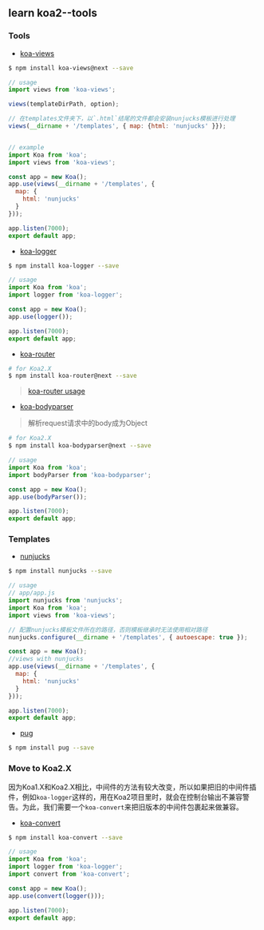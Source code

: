 ## learn koa2--tools

### Tools

- [koa-views](https://github.com/queckezz/koa-views/)

```bash
$ npm install koa-views@next --save
```

```javascript
// usage
import views from 'koa-views';

views(templateDirPath, option);

// 在templates文件夹下，以`.html`结尾的文件都会安装nunjucks模板进行处理
views(__dirname + '/templates', { map: {html: 'nunjucks' }});


// example
import Koa from 'koa';
import views from 'koa-views';

const app = new Koa();
app.use(views(__dirname + '/templates', {
  map: {
    html: 'nunjucks'
  }
}));

app.listen(7000);
export default app;
```

- [koa-logger](https://github.com/koajs/logger)

```bash
$ npm install koa-logger --save
```

```javascript
// usage
import Koa from 'koa';
import logger from 'koa-logger';

const app = new Koa();
app.use(logger());

app.listen(7000);
export default app;
```

- [koa-router](https://github.com/alexmingoia/koa-router/tree/master)

```bash
# for Koa2.X
$ npm install koa-router@next --save
```

> [koa-router usage](https://github.com/ecmadao/Coding-Guide/blob/master/Notes/NodeJS/KOA/learn%20koa2--router.md)

- [koa-bodyparser](https://github.com/koajs/bodyparser)

> 解析request请求中的body成为Object

```bash
# for Koa2.X
$ npm install koa-bodyparser@next --save
```

```javascript
// usage
import Koa from 'koa';
import bodyParser from 'koa-bodyparser';

const app = new Koa();
app.use(bodyParser());

app.listen(7000);
export default app;
```

### Templates

- [nunjucks](https://github.com/mozilla/nunjucks)

```bash
$ npm install nunjucks --save
```

```javascript
// usage
// app/app.js
import nunjucks from 'nunjucks';
import Koa from 'koa';
import views from 'koa-views';

// 配置nunjucks模板文件所在的路径，否则模板继承时无法使用相对路径
nunjucks.configure(__dirname + '/templates', { autoescape: true });

const app = new Koa();
//views with nunjucks
app.use(views(__dirname + '/templates', {
  map: {
    html: 'nunjucks'
  }
}));

app.listen(7000);
export default app;
```

- [pug](https://github.com/pugjs/pug)

```bash
$ npm install pug --save
```

### Move to Koa2.X

因为Koa1.X和Koa2.X相比，中间件的方法有较大改变，所以如果把旧的中间件插件，例如`koa-logger`这样的，用在Koa2项目里时，就会在控制台输出不兼容警告。为此，我们需要一个`koa-convert`来把旧版本的中间件包裹起来做兼容。

- [koa-convert](https://github.com/koajs/convert)

```bash
$ npm install koa-convert --save
```

```javascript
// usage
import Koa from 'koa';
import logger from 'koa-logger';
import convert from 'koa-convert';

const app = new Koa();
app.use(convert(logger()));

app.listen(7000);
export default app;
```
